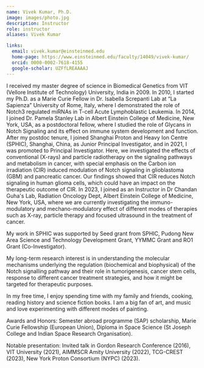 ```yaml
---
name: Vivek Kumar, Ph.D.
image: images/photo.jpg
description: Instructor
role: instructor
aliases: Vivek Kumar

links:
  email: vivek.kumar@einsteinmed.edu
  home-page: https://www.einsteinmed.edu/faculty/14049/vivek-kumar/
  orcid: 0000-0002-7618-4155
  google-scholar: UZFfLREAAAAJ
---
```


I received my master degree of science in Biomedical Genetics from VIT (Vellore Institute of Technology) University, India in 2009. In 2010, I started my Ph.D. as a Marie Curie Fellow in Dr. Isabella Screpanti Lab at “La Sapienza” University of Rome, Italy, where I demonstrated the role of Notch3 regulated miRNAs in T-cell Acute Lymphoblastic Leukemia. In 2014, I joined Dr. Pamela Stanley Lab in Albert Einstein College of Medicine, New York, USA, as a postdoctoral fellow, where I studied the role of Glycans in Notch Signaling and its effect on immune system development and function. After my postdoc tenure, I joined Shanghai Proton and Heavy Ion Centre (SPHIC), Shanghai, China, as Junior Principal Investigator, and in 2021, I was promoted to Principal Investigator. Here, we investigated the effects of conventional (X-rays) and particle radiotherapy on the signaling pathways and metabolism in cancer, with special emphasis on the Carbon ion irradiation (CIR) induced modulation of Notch signaling in glioblastoma (GBM) and pancreatic cancer. Our findings showed that CIR reduces Notch signaling in human glioma cells, which could have an impact on the therapeutic outcome of CIR. In 2023, I joined as an Instructor in Dr Chandan Guha's Lab, Radiation Oncology Dept, Albert Einstein College of Medicine, New York, USA, where we are currently investigating the immuno-modulatory and mechano-modulatory effect of different modes of therapies such as X-ray, particle therapy and focused ultrasound in the treatment of cancer. 

My work in SPHIC was supported by Seed grant from SPHIC, Pudong New Area Science and Technology Development Grant, YYMMC Grant and RO1 Grant (Co-Investigator).

My long-term research interest is in understanding the molecular mechanisms underlying the regulation (biochemical and biophysical) of the Notch signalling pathway and their role in tumorigenesis, cancer stem cells, response to different cancer treatment strategies, and how it might be targeted for therapeutic purposes. 

In my free time, I enjoy spending time with my family and friends, cooking, reading history and science fiction books. I am a big fan of art, and music and love experimenting with different modes of painting.

Awards and Honors: Semester abroad programme (SAP) scholarship, Marie Curie Fellowship (European Union), Diploma in Space Science (St Joseph College and Indian Space Research Organisation).

Notable presentation: Invited talk in Gordon Research Conference (2016), VIT University (2021), AIMMSCR Amity University (2022), TCG-CREST (2023), New York Proton Consortium (NYPC) (2023).
